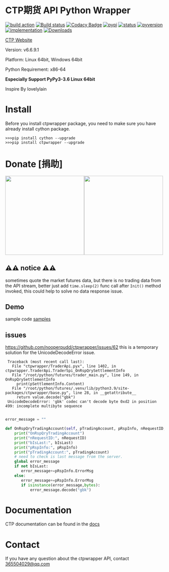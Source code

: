 # CTP期货 API Python Wrapper 

[![build action](https://github.com/nooperpudd/ctpwrapper/actions/workflows/build.yaml/badge.svg?branch=master)](https://github.com/nooperpudd/ctpwrapper/actions/workflows/build.yaml)
[![Build status](https://ci.appveyor.com/api/projects/status/gvvtcqsjo9nsw0ct/branch/master?svg=true)](https://ci.appveyor.com/project/nooperpudd/ctpwrapper)
[![Codacy Badge](https://api.codacy.com/project/badge/Grade/9ed5d0e55ed84dfeba30a7630ab5c160)](https://www.codacy.com/app/nooperpudd/ctpwrapper?utm_source=github.com&amp;utm_medium=referral&amp;utm_content=nooperpudd/ctpwrapper&amp;utm_campaign=Badge_Grade)
[![pypi](https://img.shields.io/pypi/v/ctpwrapper.svg)](https://pypi.python.org/pypi/ctpwrapper)
[![status](https://img.shields.io/pypi/status/ctpwrapper.svg)](https://pypi.python.org/pypi/ctpwrapper)
[![pyversion](https://img.shields.io/pypi/pyversions/ctpwrapper.svg)](https://pypi.python.org/pypi/ctpwrapper)
[![implementation](https://img.shields.io/pypi/implementation/ctpwrapper.svg)](https://pypi.python.org/pypi/ctpwrapper)
[![Downloads](https://pepy.tech/badge/ctpwrapper)](https://pepy.tech/project/ctpwrapper)

[CTP Website](http://www.sfit.com.cn/5_2_DocumentDown_1.htm)

Version: v6.6.9.1

Platform: Linux 64bit, Windows 64bit

Python Requirement: x86-64

**Especially Support PyPy3-3.6 Linux 64bit**

Inspire By lovelylain 

# Install

Before you install ctpwrapper package, you need to make sure you have 
already install cython package.

    >>>pip install cython --upgrade
    >>>pip install ctpwrapper --upgrade


# Donate [捐助]

  <img src="images/alipay.png" width="250" height="250"><img src="images/wechat.jpg" width="250" height="250">

## ⚠️⚠️ notice ⚠️⚠️
 sometimes quote the market futures data, but there is no trading data from the API stream,
 better just add `time.sleep(2)` func call after `Init()` method invoked, this could help to solve no data response issue.
 
## Demo
sample code  [samples](samples/)

## issues
 https://github.com/nooperpudd/ctpwrapper/issues/62
 this is a temporary solution for the UnicodeDecodeError issue.
 ```
  Traceback (most recent call last):
    File "ctpwrapper/TraderApi.pyx", line 1402, in ctpwrapper.TraderApi.TraderSpi_OnRspQrySettlementInfo
    File "/root/python/futures/trader_main.py", line 149, in OnRspQrySettlementInfo
      print(pSettlementInfo.Content)
    File "/root/python/futures/.venv/lib/python3.9/site-packages/ctpwrapper/base.py", line 28, in __getattribute__
      return value.decode("gbk")
  UnicodeDecodeError: 'gbk' codec can't decode byte 0xd2 in position 499: incomplete multibyte sequence
 ```
 ```python

error_message = ""

def OnRspQryTradingAccount(self, pTradingAccount, pRspInfo, nRequestID, bIsLast):
     print("OnRspQryTradingAccount")
     print("nRequestID:", nRequestID)
     print("bIsLast:", bIsLast)
     print("pRspInfo:", pRspInfo)
     print("pTradingAccount:", pTradingAccount)
     # need to check is last message from the server.
     global error_message
     if not bIsLast:
        error_message+=pRspInfo.ErrorMsg
     else:
        error_message+=pRspInfo.ErrorMsg
        if isinstance(error_message,bytes):
            error_message.decode("gbk")
 ```

# Documentation
  CTP documentation can be found in the [docs](doc/ctp/)

# Contact

If you have any question about the ctpwrapper API, contact 365504029@qq.com



 
